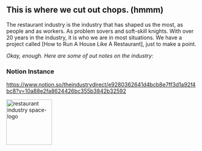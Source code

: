 ## This is where we cut out chops. (hmmm) 

The restaurant industry is the industry that has shaped us the most, as people and as workers. As problem sovers and soft-skill knights. With over 20 years in the industry, it is who we are in most situations. We have a project called [How to Run A House Like A Restaurant], just to make a point. 

*Okay, enough. Here are some of out notes on the industry:*

### Notion Instance
https://www.notion.so/theindustrydirect/e9280362641d4bcb8e7ff3d1a92f4bc8?v=10a88e2fa8624426bc355b3842b32592


<img src="https://drive.google.com/file/d/10pY8WfuJbA0oS9HSd19zBUr8ypFN6hBN/view?usp=sharing" alt="restaurant industry space-logo" style="width:120px;height:120px;">